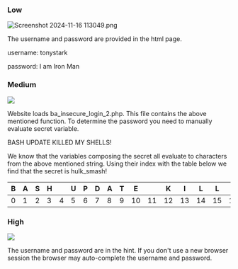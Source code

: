 ### Low



![Screenshot 2024-11-16 113049.png](D:\marktext_images\89a24c5631504bf52828a425cb5cd2fc82015947.png)

The username and password are provided in the html page.

username: tonystark

password: I am Iron Man



### Medium

![](D:\marktext_images\2024-11-16-11-49-48-image.png)

Website loads ba_insecure_login_2.php. This file contains the above mentioned function. To determine the password you need to manually evaluate secret variable.



BASH UPDATE KILLED MY SHELLS!

We know that the variables composing the secret all evaluate to characters from the above mentioned string. Using their index with the table below we find that the secret is hulk_smash!



| B   | A   | S   | H   |     | U   | P   | D   | A   | T   | E   |     | K   | I   | L   | L   | E   | D   |     | M   | Y   |     | S   | H   | E   | L   | L   | S   | !   |
| --- | --- | --- | --- | --- | --- | --- | --- | --- | --- | --- | --- | --- | --- | --- | --- | --- | --- | --- | --- | --- | --- | --- | --- | --- | --- | --- | --- | --- |
| 0   | 1   | 2   | 3   | 4   | 5   | 6   | 7   | 8   | 9   | 10  | 11  | 12  | 13  | 14  | 15  | 16  | 17  | 18  | 19  | 20  | 21  | 22  | 23  | 24  | 25  | 26  | 27  | 28  |

### High

![](D:\marktext_images\2024-11-16-12-05-54-image.png)

The username and password are in the hint. If you don't use a new browser session the browser may auto-complete the username and password.
